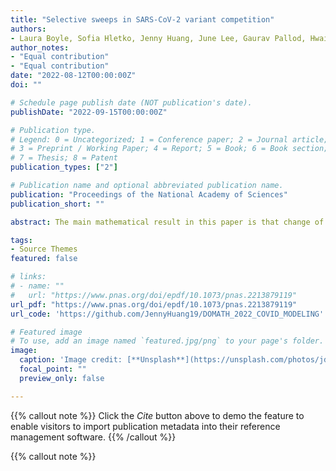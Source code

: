 ```yaml
---
title: "Selective sweeps in SARS-CoV-2 variant competition"
authors:
- Laura Boyle, Sofia Hletko, Jenny Huang, June Lee, Gaurav Pallod, Hwai-Ray Tung, and Richard Durrett
author_notes:
- "Equal contribution"
- "Equal contribution"
date: "2022-08-12T00:00:00Z"
doi: ""

# Schedule page publish date (NOT publication's date).
publishDate: "2022-09-15T00:00:00Z"

# Publication type.
# Legend: 0 = Uncategorized; 1 = Conference paper; 2 = Journal article;
# 3 = Preprint / Working Paper; 4 = Report; 5 = Book; 6 = Book section;
# 7 = Thesis; 8 = Patent
publication_types: ["2"]

# Publication name and optional abbreviated publication name.
publication: "Proceedings of the National Academy of Sciences"
publication_short: ""

abstract: The main mathematical result in this paper is that change of variables in the ordinary differential equation (ODE) for the competition of two infections in a Susceptible–Infected–Removed (SIR) model shows that the fraction of cases due to the new variant satisfies the logistic differential equation, which models selective sweeps. Fitting the logistic to data from the Global Initiative on Sharing All Influenza Data (GISAID) shows that this correctly predicts the rapid turnover from one dominant variant to another. In addition, our fitting gives sensible estimates of the increase in infectivity. These arguments are applicable to any epidemic modeled by SIR equations.

tags:
- Source Themes
featured: false

# links:
# - name: ""
#   url: "https://www.pnas.org/doi/epdf/10.1073/pnas.2213879119"
url_pdf: "https://www.pnas.org/doi/epdf/10.1073/pnas.2213879119"
url_code: 'https://github.com/JennyHuang19/DOMATH_2022_COVID_MODELING'

# Featured image
# To use, add an image named `featured.jpg/png` to your page's folder. 
image:
  caption: 'Image credit: [**Unsplash**](https://unsplash.com/photos/jdD8gXaTZsc)'
  focal_point: ""
  preview_only: false

---
```


{{% callout note %}}
Click the *Cite* button above to demo the feature to enable visitors to import publication metadata into their reference management software.
{{% /callout %}}

{{% callout note %}}
